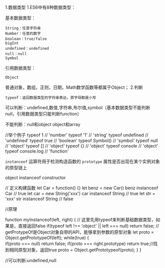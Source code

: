 1.数据类型
1.ES6中有8种数据类型：

基本数据类型：

    String：任意字符串
    Number：任意的数字
    boolean：true/false
    bigInt
    undefined：undefined
    null：null
    Symbol

引用数据类型：

    Object

普通对象，数组，正则，日期，Math数学函数等都属于Object；
2.判断

    typeof：返回数据类型的字符串表达，首字母都是小写

可以判断：undefined,数值,字符串,布尔值,symbol（基本数据类型不能判断null，引用数据类型只能判断function）

不能判断：null和object object和array

//举个例子
typeof 1 // 'number'
typeof '1' // 'string'
typeof undefined // 'undefined'
typeof true // 'boolean'
typeof Symbol() // 'symbol'
typeof null // 'object'
typeof [] // 'object'
typeof {} // 'object'
typeof console // 'object'
typeof console.log // 'function'

`instanceof` 运算符用于检测构造函数的 `prototype` 属性是否出现在某个实例对象的原型链上

object instanceof constructor

// 定义构建函数
let Car = function() {}
let benz = new Car()
benz instanceof Car // true
let car = new String('xxx')
car instanceof String // true
let str = 'xxx'
str instanceof String // false

//原理

function myInstanceof(left, right) {
    // 这里先用typeof来判断基础数据类型，如果是，直接返回false
    if(typeof left !== 'object' || left === null) return false;
    // getProtypeOf是Object对象自带的API，能够拿到参数的原型对象
    let proto = Object.getPrototypeOf(left);
    while(true) {                  
        if(proto === null) return false;
        if(proto === right.prototype) return true;//找到相同原型对象，返回true
        proto = Object.getPrototypeof(proto);
    }
}

//可以判断:undefined,null

<!DOCTYPE html>
<html lang="en">

<head>
    <meta charset="UTF-8">
    <meta http-equiv="X-UA-Compatible" content="IE=edge">
    <meta name="viewport" content="width=device-width, initial-scale=1.0">
    <title>Document</title>
</head>

<body>
    <!--
1. 分类
  * 基本(值)类型
    * String: 任意字符串
    * Number: 任意的数字
    * boolean: true/false
    * undefined: undefined
    * null: null
  * 对象(引用)类型
    * Object: 任意对象
    * Function: 一种特别的对象(可以执行)
    * Array: 一种特别的对象(数值下标, 内部数据是有序的)
2. 判断
  * typeof:
    * 可以判断: undefined/ 数值 / 字符串 / 布尔值 / function
    * 不能判断: null与object  object与array
  * instanceof:
    * 判断对象的具体类型
  * ===
    * 可以判断: undefined, null
    -->
    <script>
        // 1.基本数据类型
        // typeof 返回数据类型的字符串表达
        var a
        console.log(a, typeof a, typeof a === 'undefined', a === undefined);//undefined 'undefined' true true
        console.log(undefined === 'undefined');//false
        console.log(undefined === 'undefined');//false
        a = 4
        console.log(typeof a === 'number');//true
        a = 'abc'
        console.log(typeof a === 'String');//false
        a = true
        console.log(typeof a === 'boolean');//true
        a = null
        console.log(typeof a, a === null);//object true
        console.log('****************************************************');

    ```javascript
    // 2.对象
    var b1 = {
        b2: [1, 'abc', console.log],
        b3: function () {
            console.log('b3');
            return function () {
                return 'return的函数'
            }
        }
    }
    
    console.log(b1 instanceof Object, b1 instanceof Array);//true false
    console.log(b1.b2 instanceof Array, b1.b2 instanceof Object);//true true
    console.log(b1.b3 instanceof Function, b1.b3 instanceof Object);//true true
    console.log(typeof b1.b3, typeof b1.b3 === 'function');//function true
    console.log(typeof b1.b2[2], typeof b1.b2[2] === 'function');//function true
    b1.b2[2]('hello')//hello
    console.log(b1.b3()());//return的函数 
    ```
    </script>
    </body>

</html>



typeof与instanceof都是判断数据类型的方法，区别如下：

    typeof会返回一个变量的基本类型，instanceof返回的是一个布尔值
    instanceof 可以准确地判断复杂引用数据类型，但是不能正确判断基础数据类型
    而typeof 也存在弊端，它虽然可以判断基础数据类型（null 除外），但是引用数据类型中，除了function 类型以外，其他的也无法判断

可以看到，上述两种方法都有弊端，并不能满足所有场景的需求

如果需要通用检测数据类型，可以采用Object.prototype.toString，调用该方法，统一返回格式“[object Xxx]”的字符串


function getType(obj){
  let type  = typeof obj;
  if (type !== "object") {    // 先进行typeof判断，如果是基础数据类型，直接返回
    return type;
  }
  // 对于typeof返回结果是object的，再进行如下的判断，正则返回结果
  return Object.prototype.toString.call(obj).replace(/^\[object (\S+)\]$/, '$1'); 
}

2.数据，变量，内存

切记：变量赋值是将内容赋值（拷贝）一份给另一个值
1. 什么是数据?

    存储在内存中代表特定信息的‘东西’，本质上是0101
    数据的特点：可传递，可运算
    一切皆数据
    内存中所有操作的目标：数据
        算术运算
        逻辑运算
        内存中所有操作的目标：数据
            算术运算
            逻辑运算
            赋值
            运算函数

2.什么是内存?

    内存条通电以后产生的可存储数据的空间（临时的）
    
    内存的产生和死亡：内存条（电路板）>通电>产生内存空间==>存储数据==>处理数据==>断电==>内存空间和数据都消失
    
    内存的空间是临时的，而硬盘的空间是持久的
    
    **分配内存：**声明变量和函数或创建对象时，js引擎会自动为此分配一定大小的内存来存放对应的数据
    
    **释放内存：**清空内存中的数据，标识内存可以再分配使用（内存释放就不能复用）
        自动释放：栈空间的局部变量
        垃圾回收器回调：堆空间的垃圾对象
    
    一块小内存的2个数据：
        内部存储的数据
        地址值
    
    内存分类：
        栈：全局变量/局部空间
        堆：对象

3.什么是变量?

    可变化的量，由变量名和变量值组成
    每个变量都对应一块小内存，变量名用来查找对应的内存，变量值就是内存中的值

4.内存,数据, 变量三者之间的关系

    内存用来存储数据的空间
    变量是内存的标识，
1. 什么是数据?
  - 存储在内存中代表特定信息的‘东西’，本质上是0101
  - 数据的特点：可传递，可运算
  - 一切皆数据
  - 内存中所有操作的目标：数据
    - 算术运算
    - 逻辑运算
    - 内存中所有操作的目标：数据
      - 算术运算
      - 逻辑运算
      - 赋值
      - 运算函数
2. 什么是内存?
  - 内存条通电以后产生的可存储数据的空间（临时的）
  - 内存的产生和死亡：内存条（电路板）==>通电==>产生内存空间==>存储数据==>处理数据==>断电==>内存空间和数据都消失
  - 一块小内存的2个数据：
    - 内部存储的数据
    - 地址值
  - 内存分类：
    - 栈：全局变量/局部空间
    - 堆：对象
3. 什么是变量?
  - 可变化的量，由变量名和变量值组成
  - 每个变量都对应一块小内存，变量名用来查找对应的内存，变量值就是内存中的值
4. 内存,数据, 变量三者之间的关系
  - 内存用来存储数据的空间
  - 变量是内存的标识，